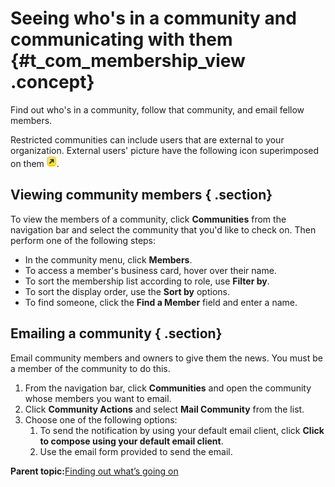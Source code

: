 # Seeing who's in a community and communicating with them {#t_com_membership_view .concept}

Find out who's in a community, follow that community, and email fellow members.

Restricted communities can include users that are external to your organization. External users' picture have the following icon superimposed on them ![External user](images/ext_user.jpg).

## Viewing community members { .section}

To view the members of a community, click **Communities** from the navigation bar and select the community that you'd like to check on. Then perform one of the following steps:

-   In the community menu, click **Members**.
-   To access a member's business card, hover over their name.
-   To sort the membership list according to role, use **Filter by**.
-   To sort the display order, use the **Sort by** options.
-   To find someone, click the **Find a Member** field and enter a name.

## Emailing a community { .section}

Email community members and owners to give them the news. You must be a member of the community to do this.

1.  From the navigation bar, click **Communities** and open the community whose members you want to email.
2.  Click **Community Actions** and select **Mail Community** from the list.
3.  Choose one of the following options:
    1.  To send the notification by using your default email client, click **Click to compose using your default email client**.
    2.  Use the email form provided to send the email.

**Parent topic:**[Finding out what’s going on](../communities/whatsgoingon.md)

